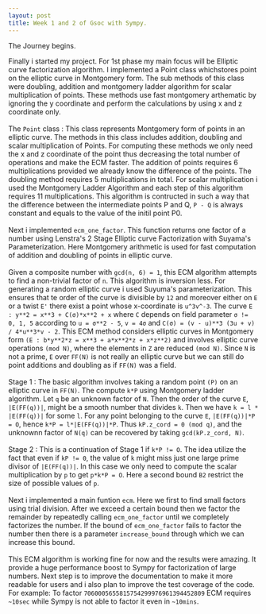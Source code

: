 ```yaml
---
layout: post
title: Week 1 and 2 of Gsoc with Sympy.
---
```

The Journey begins.

Finally i started my project. For 1st phase my main focus will be Elliptic curve factorization algorithm. I implemented a Point class whichstores point on the elliptic curve in Montgomery form. The sub methods of this class were doubling, addition and montgomery ladder algorithm for scalar multiplication of points. These methods use fast montgomery arthematic by ignoring the y coordinate and perform the calculations by using x and z coordinate only. 
<br><br>
The `Point` class : This class represents Montgomery form of points in an elliptic curve. The 
methods in this class includes addition, doubling and scalar multiplication of Points. For computing these methods we only need the x and z coordinate of the point thus decreasing the total number of operations and make the ECM faster. The addition of points requires 6 multiplications provided we already know the difference of the points. The doubling method requires 5 multiplications in total.
For scalar multiplication i used the Montgomery Ladder Algorithm and each step of this algorithm requires 11 multiplications. This algorithm is contructed in such a way that the difference between the intermediate points P and Q, `P - Q` is always constant and equals to the value of the initil point P0.
<br><br>
Next i implemented `ecm_one_factor`. This function returns one factor of a number using Lenstra's 2 Stage Elliptic curve Factorization with Suyama's Parameterization. Here Montgomery arithmetic is used for fast computation of addition and doubling of points in elliptic curve. 
<br><br>
Given a composite number with `gcd(n, 6) = 1`, this ECM algorithm attempts to find a non-trivial factor of `n`. This algorithm is inversion less. For generating a random elliptic curve i used Suyuma's parameterization. This ensures that te order of the curve is divisible by `12` and moreover either on `E` or a twist `E'` there exist a point whose x-coordinate is `u^3v^-3`. The curve 
`E : y**2 = x**3 + C(σ)*x**2 + x` where `C` depends on field parameter `σ != 0, 1, 5` according to
`u = σ**2 - 5`, `v = 4σ` and `C(σ) = (v - u)**3 (3u + v) / 4*u**3*v - 2`.
This ECM method considers elliptic curves in Montgomery form `(E : b*y**2*z = x**3 + a*x**2*z + x*z**2)` and involves elliptic curve operations `(mod N)`, where the elements in `Z` are reduced `(mod N)`. Since `N` is not a prime, `E` over `FF(N)` is not really an elliptic curve but we can still do point additions and doubling as if `FF(N)` was a field.
<br><br>
Stage 1 : The basic algorithm involves taking a random point `(P)` on an elliptic curve in `FF(N)`. The compute `k*P` using Montgomery ladder algorithm. Let `q` be an unknown factor of `N`. Then the order of the curve `E`, `|E(FF(q))|`, might be a smooth number that divides `k`. Then we have `k = l * |E(FF(q))|` for some `l`. For any point belonging to the curve `E`, `|E(FF(q))|*P = O`, hence 
`k*P = l*|E(FF(q))|*P`. Thus `kP.z_cord = 0 (mod q)`, and the unknownn factor of `N(q)` can be recovered by taking `gcd(kP.z_cord, N)`.
<br><br>
Stage 2 : This is a continuation of Stage 1 if `k*P != O`. The idea utilize the fact that even if 
`kP != 0`, the value of `k` might miss just one large prime divisor of `|E(FF(q))|`. In this case we only need to compute the scalar multiplication by `p` to get `p*k*P = O`. Here a second bound `B2` restrict the size of possible values of `p`.
<br><br>
Next i implemented a main funtion `ecm`. Here we first to find small factors using trial division.
After we exceed a certain bound then we factor the remainder by repeatedly calling `ecm_one_factor` until we completely factorizes the number. If the bound of `ecm_one_factor` fails to factor the number then there is a parameter `increase_bound` through which we can increase this bound.
<br><br>
This ECM algorithm is working fine for now and the results were amazing. It provide a huge performance boost to Sympy for factorization of large numbers. Next step is to improve the documentation to make it more readable for users and i also plan to improve the test coverage of the code.
For example: To factor `7060005655815754299976961394452809` ECM requires `~10sec` while Sympy is not able to factor it even in `~10mins`.
